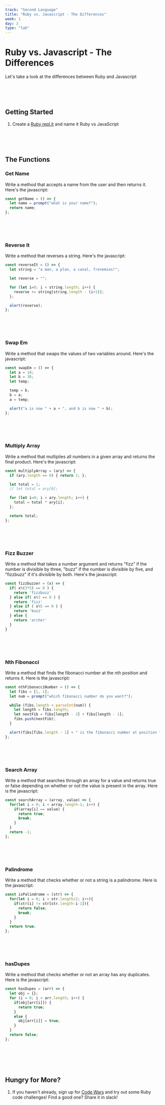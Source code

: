 ```yaml
---
track: "Second Language"
title: "Ruby vs. Javascript - The Differences"
week: 1
day: 3
type: "lab"
---
```



# Ruby vs. Javascript - The Differences

Let's take a look at the differences between Ruby and Javascript

<br>
<br>
<br>

## Getting Started

1. Create a [Ruby repl.it](https://repl.it/@DanielScott2/Ruby-vs-JavaScript) and name it Ruby vs JavaScript

<br>
<br>
<br>


## The Functions

### Get Name


Write a method that accepts a name from the user and then returns it. Here's the javascript:

```javascript
const getName = () => {
  let name = prompt("what is your name?");
  return name;
};
```


<br>
<br>
<br>


### Reverse It

Write a method that reverses a string. Here's the javascript:

```javascript
const reverseIt = () => {
  let string = "a man, a plan, a canal, frenemies!";

  let reverse = "";

  for (let i=0; i < string.length; i++) {
    reverse += string[string.length - (i+1)];
  };

  alert(reverse);
};
```


<br>
<br>
<br>


### Swap Em

Write a method that swaps the values of two variables around. Here's the javascript:

```javascript
const swapEm = () => {
  let a = 10;
  let b = 30;
  let temp;

  temp = b;
  b = a;
  a = temp;

  alert("a is now " + a + ", and b is now " + b);
};
```


<br>
<br>
<br>


### Multiply Array

Write a method that multiplies all numbers in a given array and returns the final product. Here's the javascript:

```javascript
const multiplyArray = (ary) => {
  if (ary.length == 0) { return 1; };

  let total = 1;
  // let total = ary[0];

  for (let i=0; i < ary.length; i++) {
    total = total * ary[i];
  };

  return total;
};
```


<br>
<br>
<br>


### Fizz Buzzer

Write a method that takes a number argument and returns "fizz" if the number is divisible by three, "buzz" if the number is divisible by five, and "fizzbuzz" if it's divisible by both. Here's the javascript:

```javascript
const fizzbuzzer = (x) => {
  if( x%(3*5) == 0 ) {
    return 'fizzbuzz'
  } else if( x%3 == 0 ) {
    return 'fizz'
  } else if ( x%5 == 0 ) {
    return 'buzz'
  } else {
    return 'archer'
  }
}
```


<br>
<br>
<br>

### Nth Fibonacci

Write a method that finds the fibonacci number at the nth position and returns it. Here is the javascript:

```javascript
const nthFibonacciNumber = () => {
  let fibs = [1, 1];
  let num = prompt("which fibonacci number do you want?");

  while (fibs.length < parseInt(num)) {
    let length = fibs.length;
    let nextFib = fibs[length - 2] + fibs[length - 1];
    fibs.push(nextFib);
  }

  alert(fibs[fibs.length - 1] + " is the fibonacci number at position " + num);
};
```

<br>
<br>
<br>



### Search Array

Write a method that searches through an array for a value and returns true or false depending on whether or not the value is present in the array. Here is the javascript:

```javascript
const searchArray = (array, value) => {
  for(let i = 0; i < array.length-1; i++) {
    if(array[i] == value) {
      return true;
      break;
    }
  }
  return -1;
};

```

<br>
<br>
<br>


### Palindrome

Write a method that checks whether or not a string is a palindrome. Here is the javascript:

```javascript
const isPalindrome = (str) => {
  for(let i = 0; i < str.length/2; i++){
    if(str[i] != str[str.length-i-1]){
      return false;
      break;
    }
  }
  return true;
};
```

<br>
<br>
<br>


### hasDupes

Write a method that checks whether or not an array has any duplicates. Here is the javascript:

```javascript
const hasDupes = (arr) => {
  let obj = {};
  for (i = 0; i < arr.length; i++) {
    if(obj[arr[i]]) {
      return true;
    }
    else {
      obj[arr[i]] = true;
    }
  }
  return false;
};
```


<br>
<br>
<br>
<br>


## Hungry for More?

1. If you haven't already, sign up for [Code Wars](https://www.codewars.com/) and try out some Ruby code challenges! Find a good one? Share it in slack!

